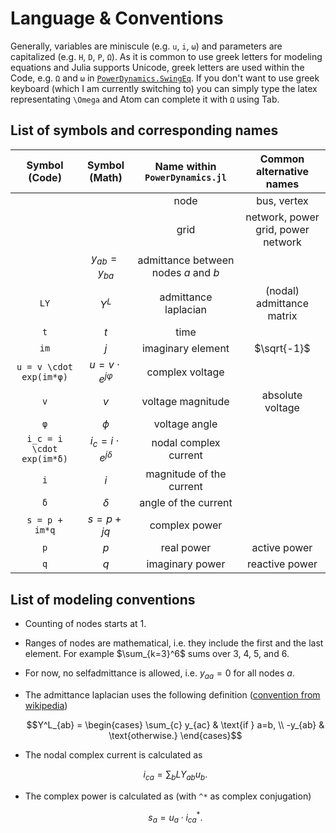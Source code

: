 # Language & Conventions

Generally, variables are miniscule (e.g. `u`, `i`, `ω`) and parameters are capitalized (e.g. `H`, `D`, `P`, `Ω`). As it is common to use greek letters for modeling equations and Julia supports
Unicode, greek letters are used within the Code, e.g. `Ω` and `ω` in [`PowerDynamics.SwingEq`](@ref). If you don't want to use greek keyboard (which I am currently switching to) you can simply type the latex representating `\Omega` and Atom can complete it with `Ω` using Tab.

## List of symbols and corresponding names

| Symbol (Code) | Symbol (Math) | Name within `PowerDynamics.jl` | Common alternative names |
|:-------------:|:-------------:|:---------------------:|:------------------------:|
|   |   | node  | bus, vertex  |
|   |   | grid  | network, power grid, power network  |
|  | $y_{ab} = y_{ba}$  | admittance between nodes $a$ and $b$  |   |
| `LY` | $Y^L$  | admittance laplacian  | (nodal) admittance matrix  |
| `t`  | $t$  | time  |  |
| `im`  | $j$  | imaginary element  | $\sqrt{-1}$  |
| `u = v \cdot exp(im*φ)`  | $u = v \cdot e^{jφ}$  | complex voltage  |   |
| `v`   | $v$  | voltage magnitude  | absolute voltage  |
| `φ`  | $\phi$  | voltage angle  |   |
| `i_c = i \cdot exp(im*δ)`  | $i_c = i \cdot e^{j\delta}$  | nodal complex current  |   |
| `i`  | $i$  | magnitude of the current  |   |
| `δ`  | $\delta$  |  angle of the current |   |
|  `s = p + im*q` | $s = p + jq$  | complex power   |   |
| `p`   |$p$   | real power   | active power  |
|`q`   |  $q$ | imaginary power  | reactive power  |

## List of modeling conventions

- Counting of nodes starts at 1.
- Ranges of nodes are mathematical, i.e. they include the first and the last element. For example $\sum_{k=3}^6$ sums over $3$, $4$, $5$, and $6$.
- For now, no selfadmittance is allowed, i.e. $y_{aa} = 0$ for all nodes $a$.
- The admittance laplacian uses the following definition ([convention from wikipedia](https://en.wikipedia.org/wiki/Nodal_admittance_matrix#Construction))

  ```math
  Y^L_{ab} = \begin{cases}
    \sum_{c} y_{ac} & \text{if } a=b, \\
    -y_{ab} & \text{otherwise.}
  \end{cases}
  ```

- The nodal complex current is calculated as

  ```math
  {i_c}_a = \sum_{b} LY_{ab} u_b .
  ```

- The complex power is calculated as (with ``^*`` as complex conjugation)

  ```math
  s_a = u_a \cdot {i_c}_a^*.
  ```
